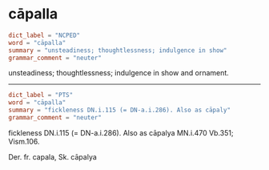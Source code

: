 # cāpalla

``` toml
dict_label = "NCPED"
word = "cāpalla"
summary = "unsteadiness; thoughtlessness; indulgence in show"
grammar_comment = "neuter"
```

unsteadiness; thoughtlessness; indulgence in show and ornament.

--------------------

``` toml
dict_label = "PTS"
word = "cāpalla"
summary = "fickleness DN.i.115 (= DN-a.i.286). Also as cāpaly"
grammar_comment = "neuter"
```

fickleness DN.i.115 (= DN\-a.i.286). Also as cāpalya MN.i.470 Vb.351; Vism.106.

Der. fr. capala, Sk. cāpalya

